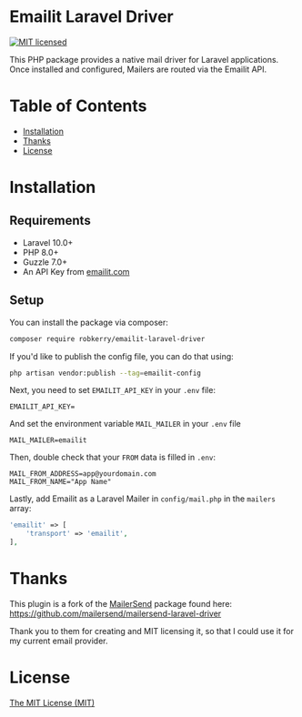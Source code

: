 # Emailit Laravel Driver

[![MIT licensed](https://img.shields.io/badge/license-MIT-blue.svg)](./LICENSE.md)

This PHP package provides a native mail driver for Laravel applications. Once installed and configured, Mailers are routed via the Emailit API.

# Table of Contents

* [Installation](#installation)
* [Thanks](#thanks)
* [License](#license)

<a name="installation"></a>
# Installation

## Requirements

- Laravel 10.0+
- PHP 8.0+
- Guzzle 7.0+
- An API Key from [emailit.com](https://www.emailit.com)

## Setup

You can install the package via composer:

```bash
composer require robkerry/emailit-laravel-driver
```

If you'd like to publish the config file, you can do that using:
```bash
php artisan vendor:publish --tag=emailit-config
```

Next, you need to set `EMAILIT_API_KEY` in your `.env` file:

```dotenv
EMAILIT_API_KEY=
```

And set the environment variable `MAIL_MAILER` in your `.env` file

```dotenv
MAIL_MAILER=emailit
```

Then, double check that your `FROM` data is filled in `.env`:

```dotenv
MAIL_FROM_ADDRESS=app@yourdomain.com
MAIL_FROM_NAME="App Name"
```

Lastly, add Emailit as a Laravel Mailer in `config/mail.php` in the `mailers` array:

```php
'emailit' => [
    'transport' => 'emailit',
],
```

<a name="thanks"></a>
# Thanks

This plugin is a fork of the [MailerSend](https://mailersend.com) package found here:
https://github.com/mailersend/mailersend-laravel-driver

Thank you to them for creating and MIT licensing it, so that I could use it for my current email provider.

<a name="license"></a>
# License

[The MIT License (MIT)](LICENSE.md)
